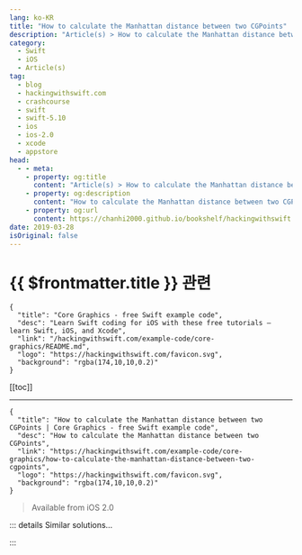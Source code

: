 ```yaml
---
lang: ko-KR
title: "How to calculate the Manhattan distance between two CGPoints"
description: "Article(s) > How to calculate the Manhattan distance between two CGPoints"
category:
  - Swift
  - iOS
  - Article(s)
tag: 
  - blog
  - hackingwithswift.com
  - crashcourse
  - swift
  - swift-5.10
  - ios
  - ios-2.0
  - xcode
  - appstore
head:
  - - meta:
    - property: og:title
      content: "Article(s) > How to calculate the Manhattan distance between two CGPoints"
    - property: og:description
      content: "How to calculate the Manhattan distance between two CGPoints"
    - property: og:url
      content: https://chanhi2000.github.io/bookshelf/hackingwithswift.com/example-code/core-graphics/how-to-calculate-the-manhattan-distance-between-two-cgpoints.html
date: 2019-03-28
isOriginal: false
---
```


# {{ $frontmatter.title }} 관련

```component VPCard
{
  "title": "Core Graphics - free Swift example code",
  "desc": "Learn Swift coding for iOS with these free tutorials – learn Swift, iOS, and Xcode",
  "link": "/hackingwithswift.com/example-code/core-graphics/README.md",
  "logo": "https://hackingwithswift.com/favicon.svg",
  "background": "rgba(174,10,10,0.2)"
}
```

[[toc]]

---

```component VPCard
{
  "title": "How to calculate the Manhattan distance between two CGPoints | Core Graphics - free Swift example code",
  "desc": "How to calculate the Manhattan distance between two CGPoints",
  "link": "https://hackingwithswift.com/example-code/core-graphics/how-to-calculate-the-manhattan-distance-between-two-cgpoints",
  "logo": "https://hackingwithswift.com/favicon.svg",
  "background": "rgba(174,10,10,0.2)"
}
```

> Available from iOS 2.0

<!-- TODO: 작성 -->

<!-- 
Manhattan distance is the distance between two integer points when you are unable to move diagonally. It's named "Manhattan distance" because of the grid-like layout of New York: whether you go four streets up then five streets across, or five streets across then four streets up, or you zig zag to and fro, the actual end distance is identical because you're just moving across a grid.

If you want to calculate Manhattan distance in your own code, just drop in this function:

```swift
func CGPointManhattanDistance(from: CGPoint, to: CGPoint) -> CGFloat {
    return (abs(from.x - to.x) + abs(from.y - to.y))
}
```

-->

::: details Similar solutions…

<!--
/example-code/core-graphics/how-to-calculate-the-distance-between-two-cgpoints">How to calculate the distance between two CGPoints 
/example-code/core-graphics/how-to-calculate-the-point-where-two-lines-intersect">How to calculate the point where two lines intersect 
/example-code/cryptokit/how-to-calculate-the-sha-hash-of-a-string-or-data-instance">How to calculate the SHA hash of a String or Data instance 
/example-code/strings/how-to-calculate-the-rot13-of-a-string">How to calculate the ROT13 of a string 
/example-code/language/how-to-calculate-division-remainder-using-modulo">How to calculate division remainder using modulo</a>
-->

:::


